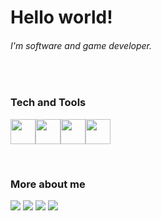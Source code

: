 # Hello world!
###### I'm software and game developer.
</br>

### Tech and Tools
<img src="https://cdn.jsdelivr.net/gh/devicons/devicon/icons/godot/godot-original-wordmark.svg" width="40" height="40"/><img src="https://cdn.jsdelivr.net/gh/devicons/devicon/icons/inkscape/inkscape-original.svg" width="40" height="40"/><img src="https://cdn.jsdelivr.net/gh/devicons/devicon/icons/git/git-original.svg" width="40" height="40"/><img src="https://cdn.jsdelivr.net/gh/devicons/devicon/icons/android/android-original-wordmark.svg" width="40" height="40"/>


</br>

### More about me
<div>
<a href="https://berari.itch.io/" target="_blank"><img src="https://img.shields.io/badge/Itch.io-FA5C5C?style=for-the-badge&logo=itchdotio&logoColor=white"></a>
<a href="https://www.youtube.com/channel/UCk6nIBoJTy7Td3maqpXb_JA" target="_blank"><img src="https://img.shields.io/badge/YouTube-FF0000?style=for-the-badge&logo=youtube&logoColor=white" target="_blank"></a>
<a href = "mailto:matthmsc@gmail.com"><img src="https://img.shields.io/badge/Gmail-D14836?style=for-the-badge&logo=gmail&logoColor=white" target="_blank"></a>
<a href="https://www.linkedin.com/in/matheus-arruda-71a9a4183" target="_blank"><img src="https://img.shields.io/badge/-LinkedIn-%230077B5?style=for-the-badge&logo=linkedin&logoColor=white" target="_blank"></a>   
</div>

